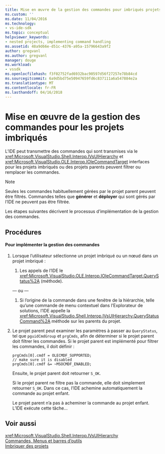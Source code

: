 ```yaml
---
title: Mise en œuvre de la gestion des commandes pour imbriqués projets | Documents Microsoft
ms.custom: ''
ms.date: 11/04/2016
ms.technology:
- vs-ide-sdk
ms.topic: conceptual
helpviewer_keywords:
- nested projects, implementing command handling
ms.assetid: 48a9d66e-d51c-4376-a95a-15796643a9f2
author: gregvanl
ms.author: gregvanl
manager: douge
ms.workload:
- vssdk
ms.openlocfilehash: f3f02752fad6932bac90597d56f27257e78b84cd
ms.sourcegitcommit: 6a9d5bd75e50947659fd6c837111a6a547884e2a
ms.translationtype: MT
ms.contentlocale: fr-FR
ms.lasthandoff: 04/16/2018
---
```

# <a name="implementing-command-handling-for-nested-projects"></a>Mise en œuvre de la gestion des commandes pour les projets imbriqués
L’IDE peut transmettre des commandes qui sont transmises via le <xref:Microsoft.VisualStudio.Shell.Interop.IVsUIHierarchy> et <xref:Microsoft.VisualStudio.OLE.Interop.IOleCommandTarget> interfaces pour les projets imbriqués ou des projets parents peuvent filtrer ou remplacer les commandes.  
  
> [!NOTE]
>  Seules les commandes habituellement gérées par le projet parent peuvent être filtrés. Commandes telles que **générer** et **déployer** qui sont gérés par l’IDE ne peuvent pas être filtrée.  
  
 Les étapes suivantes décrivent le processus d’implémentation de la gestion des commandes.  
  
## <a name="procedures"></a>Procédures  
  
#### <a name="to-implement-command-handling"></a>Pour implémenter la gestion des commandes  
  
1.  Lorsque l’utilisateur sélectionne un projet imbriqué ou un nœud dans un projet imbriqué :  
  
    1.  Les appels de l’IDE le <xref:Microsoft.VisualStudio.OLE.Interop.IOleCommandTarget.QueryStatus%2A> (méthode).  
  
     — ou —  
  
    1.  Si l’origine de la commande dans une fenêtre de la hiérarchie, telle qu’une commande de menu contextuel dans l’Explorateur de solutions, l’IDE appelle la <xref:Microsoft.VisualStudio.Shell.Interop.IVsUIHierarchy.QueryStatusCommand%2A> méthode sur les parents du projet.  
  
2.  Le projet parent peut examiner les paramètres à passer au `QueryStatus`, tel que `pguidCmdGroup` et `prgCmds`, afin de déterminer si le projet parent doit filtrer les commandes. Si le projet parent est implémenté pour filtrer les commandes, il doit définir :  
  
    ```  
    prgCmds[0].cmdf = OLECMDF_SUPPORTED;  
    // make sure it is disabled  
    prgCmds[0].cmdf &= ~MSOCMDF_ENABLED;  
    ```  
  
     Ensuite, le projet parent doit retourner `S_OK`.  
  
     Si le projet parent ne filtre pas la commande, elle doit simplement retourner `S_OK`. Dans ce cas, l’IDE achemine automatiquement la commande au projet enfant.  
  
     Le projet parent n’a pas à acheminer la commande au projet enfant. L’IDE exécute cette tâche...  
  
## <a name="see-also"></a>Voir aussi  
 <xref:Microsoft.VisualStudio.Shell.Interop.IVsUIHierarchy>   
 [Commandes, Menus et barres d’outils](../../extensibility/internals/commands-menus-and-toolbars.md)   
 [Imbriquer des projets](../../extensibility/internals/nesting-projects.md)